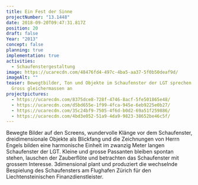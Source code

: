 ```yaml
---
title: Ein Fest der Sinne
projectNumber: "13.1448"
date: 2018-09-20T09:47:31.817Z
position: 20
draft: false
Year: "2013"
concept: false
planning: true
implementation: true
activities:
  - Schaufenstergestaltung
image: https://ucarecdn.com/48476fd4-497c-4ba5-aa37-5f0b50deaf9d/
imageAlt: ""
teaser: Bewegtbilder, Ton und Objekte im Schaufenster der LGT sprechen Klein und
  Gross gleichermassen an
projectpictures:
  - https://ucarecdn.com/8375dce8-728f-4746-8acf-5fe501865e48/
  - https://ucarecdn.com/d5bd655e-1f99-4fca-945e-6eb9225e0b27/
  - https://ucarecdn.com/35c24bf9-7505-4f6d-b0d2-69a51f259886/
  - https://ucarecdn.com/4bd3e052-51a9-4da9-9823-38652be46c5f/
---
```

Bewegte Bilder auf den Screens, wundervolle Klänge vor dem Schaufenster, dreidimensionale Objekte als Blickfang und die Zeichnungen von Herrn Engels bilden eine harmonische Einheit im zwanzig Meter langen Schaufenster der LGT. Kleine und grosse Passanten bleiben spontan stehen, lauschen der Zauberflöte und betrachten das Schaufenster mit grossem Interesse. 3dimensional plant und produziert die wechselnde Bespielung des Schaufensters am Flughafen Zürich für den Liechtensteinischen Finanzdienstleister.
